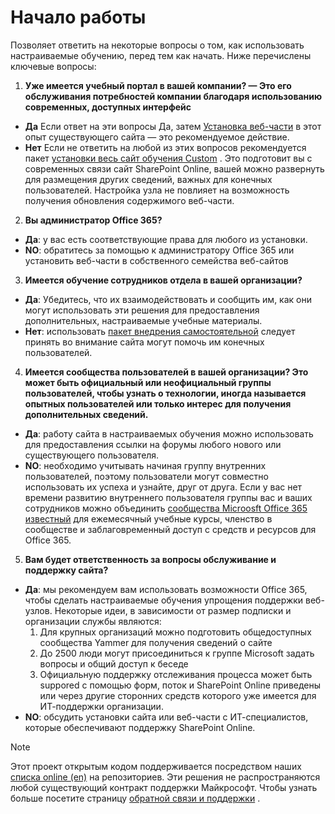 # <a name="get-started"></a>Начало работы

Позволяет ответить на некоторые вопросы о том, как использовать настраиваемые обучению, перед тем как начать.  Ниже перечислены ключевые вопросы:

1. **Уже имеется учебный портал в вашей компании?  — Это его обслуживания потребностей компании благодаря использованию современных, доступных интерфейс**

- **Да** Если ответ на эти вопросы Да, затем [Установка веб-части](installwebpart.md) в этот опыт существующего сайта — это рекомендуемое действие.
- **Нет** Если не ответить на любой из этих вопросов рекомендуется пакет [установки весь сайт обучения Custom](installsitepackage.md) .  Это подготовит вы с современных связи сайт SharePoint Online, вашей можно развернуть для размещения других сведений, важных для конечных пользователей.  Настройка узла не повлияет на возможность получения обновления содержимого веб-части. 

2. **Вы администратор Office 365?**

- **Да**: у вас есть соответствующие права для любого из установки.
- **NO**: обратитесь за помощью к администратору Office 365 или установить веб-части в собственного семейства веб-сайтов

3. **Имеется обучение сотрудников отдела в вашей организации?**

- **Да**: Убедитесь, что их взаимодействовать и сообщить им, как они могут использовать эти решения для предоставления дополнительных, настраиваемые учебные материалы.
- **Нет**: использовать [пакет внедрения самостоятельной](driveadoption.md) следует принять во внимание сайта могут помочь им конечных пользователей.

4. **Имеется сообщества пользователей в вашей организации?  Это может быть официальный или неофициальный группы пользователей, чтобы узнать о технологии, иногда называется опытных пользователей или только интерес для получения дополнительных сведений.**

- **Да**: работу сайта в настраиваемых обучения можно использовать для предоставления ссылки на форумы любого нового или существующего пользователя.
- **NO**: необходимо учитывать начиная группу внутренних пользователей, поэтому пользователи могут совместно использовать их успеха и узнайте, друг от друга.  Если у вас нет времени развитию внутреннего пользователя группы вас и ваших сотрудников можно объединить [сообщества Microosft Office 365 известный](https://aka.ms/O365Champions) для ежемесячный учебные курсы, членство в сообществе и заблаговременный доступ с средств и ресурсов для Office 365.

5.  **Вам будет ответственность за вопросы обслуживание и поддержку сайта?**

- **Да**: мы рекомендуем вам использовать возможности Office 365, чтобы сделать настраиваемые обучения упрощения поддержки веб-узлов.  Некоторые идеи, в зависимости от размер подписки и организации службы являются:
    1. Для крупных организаций можно подготовить общедоступных сообщества Yammer для получения сведений о сайте
    2. До 2500 люди могут присоединиться к группе Microsoft задать вопросы и общий доступ к беседе
    3. Официальную поддержку отслеживания процесса может быть suppored с помощью форм, поток и SharePoint Online приведены или через другие сторонних средств которого уже имеется для ИТ-поддержки организации. 
- **NO**: обсудить установки сайта или веб-части с ИТ-специалистов, которые обеспечивают поддержку SharePoint Online.  

> [!NOTE]
> Этот проект открытым кодом поддерживается посредством наших [списка online (en)](https://github.com/MicrosoftDocs/OfficeDocs-CustomLearning-pr/issues) на репозиториев. Эти решения не распространяются любой существующий контракт поддержки Майкрософт.  Чтобы узнать больше посетите страницу [обратной связи и поддержки](feedback.md) .
